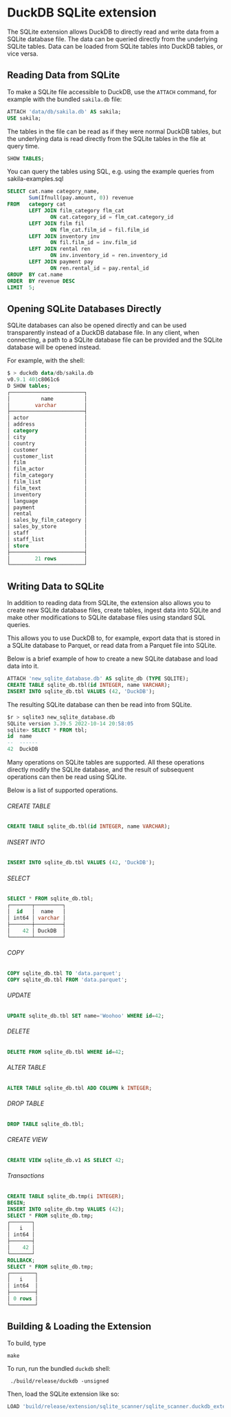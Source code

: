 # DuckDB SQLite extension

The SQLite extension allows DuckDB to directly read and write data from a SQLite database file. The data can be queried directly from the underlying SQLite tables. Data can be loaded from SQLite tables into DuckDB tables, or vice versa.

## Reading Data from SQLite

To make a SQLite file accessible to DuckDB, use the `ATTACH` command, for example with the bundled `sakila.db` file:

```sql
ATTACH 'data/db/sakila.db' AS sakila;
USE sakila;
```

The tables in the file can be read as if they were normal DuckDB tables, but the underlying data is read directly from the SQLite tables in the file at query time.

```sql
SHOW TABLES;
```

You can query the tables using SQL, e.g. using the example queries from sakila-examples.sql

```sql
SELECT cat.name category_name, 
       Sum(Ifnull(pay.amount, 0)) revenue 
FROM   category cat 
       LEFT JOIN film_category flm_cat 
              ON cat.category_id = flm_cat.category_id 
       LEFT JOIN film fil 
              ON flm_cat.film_id = fil.film_id 
       LEFT JOIN inventory inv 
              ON fil.film_id = inv.film_id 
       LEFT JOIN rental ren 
              ON inv.inventory_id = ren.inventory_id 
       LEFT JOIN payment pay 
              ON ren.rental_id = pay.rental_id 
GROUP  BY cat.name 
ORDER  BY revenue DESC 
LIMIT  5; 
```

## Opening SQLite Databases Directly

SQLite databases can also be opened directly and can be used transparently instead of a DuckDB database file. In any client, when connecting, a path to a SQLite database file can be provided and the SQLite database will be opened instead.

For example, with the shell:

```sql
$ > duckdb data/db/sakila.db 
v0.9.1 401c8061c6
D SHOW tables;
┌────────────────────────┐
│          name          │
│        varchar         │
├────────────────────────┤
│ actor                  │
│ address                │
│ category               │
│ city                   │
│ country                │
│ customer               │
│ customer_list          │
│ film                   │
│ film_actor             │
│ film_category          │
│ film_list              │
│ film_text              │
│ inventory              │
│ language               │
│ payment                │
│ rental                 │
│ sales_by_film_category │
│ sales_by_store         │
│ staff                  │
│ staff_list             │
│ store                  │
├────────────────────────┤
│        21 rows         │
└────────────────────────┘
```

## Writing Data to SQLite

In addition to reading data from SQLite, the extension also allows you to create new SQLite database files, create tables, ingest data into SQLite and make other modifications to SQLite database files using standard SQL queries.

This allows you to use DuckDB to, for example, export data that is stored in a SQLite database to Parquet, or read data from a Parquet file into SQLite.

Below is a brief example of how to create a new SQLite database and load data into it.

```sql
ATTACH 'new_sqlite_database.db' AS sqlite_db (TYPE SQLITE);
CREATE TABLE sqlite_db.tbl(id INTEGER, name VARCHAR);
INSERT INTO sqlite_db.tbl VALUES (42, 'DuckDB');
```

The resulting SQLite database can then be read into from SQLite.

```sql
$r > sqlite3 new_sqlite_database.db 
SQLite version 3.39.5 2022-10-14 20:58:05
sqlite> SELECT * FROM tbl;
id  name  
--  ------
42  DuckDB
```

Many operations on SQLite tables are supported. All these operations directly modify the SQLite database, and the result of subsequent operations can then be read using SQLite.

Below is a list of supported operations.

###### CREATE TABLE
```sql
CREATE TABLE sqlite_db.tbl(id INTEGER, name VARCHAR);
```

###### INSERT INTO
```sql
INSERT INTO sqlite_db.tbl VALUES (42, 'DuckDB');
```

###### SELECT
```sql
SELECT * FROM sqlite_db.tbl;
┌───────┬─────────┐
│  id   │  name   │
│ int64 │ varchar │
├───────┼─────────┤
│    42 │ DuckDB  │
└───────┴─────────┘
```

###### COPY
```sql
COPY sqlite_db.tbl TO 'data.parquet';
COPY sqlite_db.tbl FROM 'data.parquet';
```

###### UPDATE
```sql
UPDATE sqlite_db.tbl SET name='Woohoo' WHERE id=42;
```

###### DELETE
```sql
DELETE FROM sqlite_db.tbl WHERE id=42;
```

###### ALTER TABLE
```sql
ALTER TABLE sqlite_db.tbl ADD COLUMN k INTEGER;
```

###### DROP TABLE
```sql
DROP TABLE sqlite_db.tbl;
```

###### CREATE VIEW
```sql
CREATE VIEW sqlite_db.v1 AS SELECT 42;
```

###### Transactions
```sql
CREATE TABLE sqlite_db.tmp(i INTEGER);
BEGIN;
INSERT INTO sqlite_db.tmp VALUES (42);
SELECT * FROM sqlite_db.tmp;
┌───────┐
│   i   │
│ int64 │
├───────┤
│    42 │
└───────┘
ROLLBACK;
SELECT * FROM sqlite_db.tmp;
┌────────┐
│   i    │
│ int64  │
├────────┤
│ 0 rows │
└────────┘
```

## Building & Loading the Extension

To build, type 
```
make
```

To run, run the bundled `duckdb` shell:
```
 ./build/release/duckdb -unsigned
```

Then, load the SQLite extension like so:
```SQL
LOAD 'build/release/extension/sqlite_scanner/sqlite_scanner.duckdb_extension';
```

